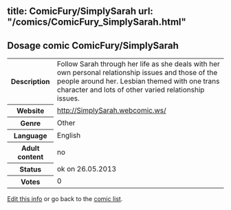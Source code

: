 title: ComicFury/SimplySarah
url: "/comics/ComicFury_SimplySarah.html"
---
Dosage comic ComicFury/SimplySarah
-----------------------------------------

<p id="msg"></p>
<script type="text/javascript">
if (window.location.search === '?edit_info_mail=sent_ok') {
  var elem = document.getElementById("msg");
  elem.innerHTML = 'Edited information sucessfully sent for review, which is usually done daily. Thanks!';
  elem.className = 'ok';
}
</script>
<table class="comicinfo">
<tr>
<th>Description</th><td>Follow Sarah through her life as she deals with her own personal relationship issues and those of the people around her. Lesbian themed with one trans character and lots of other varied relationship issues.</td>
</tr>
<tr>
<th>Website</th><td><a href="http://SimplySarah.webcomic.ws/">http://SimplySarah.webcomic.ws/</a></td>
</tr>
<tr>
<th>Genre</th><td>Other</td>
</tr>
<tr>
<th>Language</th><td>English</td>
</tr>
<tr>
<th>Adult content</th><td>no</td>
</tr>
<tr>
<th>Status</th><td>ok on 26.05.2013</td>
</tr>
<tr>
<th>Votes</th><td>0</td>
</tr>
</table>

[Edit this info](ComicFury_SimplySarah_edit.html) or go back to the [comic list](../comic-index.html).

